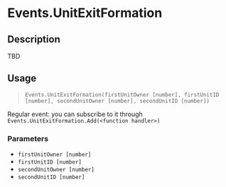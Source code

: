 # Events.UnitExitFormation
## Description
TBD

## Usage
> `Events.UnitExitFormation(firstUnitOwner [number], firstUnitID [number], secondUnitOwner [number], secondUnitID [number])`

Regular event: you can subscribe to it through `Events.UnitExitFormation.Add(<function handler>)`

### Parameters
- `firstUnitOwner [number]`
- `firstUnitID [number]`
- `secondUnitOwner [number]`
- `secondUnitID [number]`